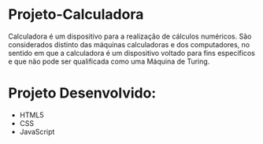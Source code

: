# Projeto-Calculadora

Calculadora é um dispositivo para a realização de cálculos numéricos. São considerados distinto das máquinas calculadoras e dos computadores, no sentido em que a calculadora é um dispositivo voltado para fins específicos e que não pode ser qualificada como uma Máquina de Turing. 

# Projeto Desenvolvido:

* HTML5
* CSS
* JavaScript

